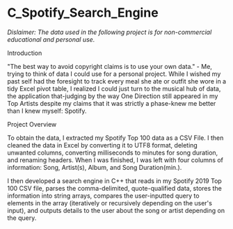 # C_Spotify_Search_Engine

*Dislaimer: The data used in the following project is for non-commercial educational and personal use.*

Introduction

"The best way to avoid copyright claims is to use your own data." - Me, trying to think of data I could use for a personal project. While I wished my past self had the foresight to track every meal she ate or outfit she wore in a tidy Excel pivot table, I realized I could just turn to the musical hub of data, the application that-judging by the way One Direction still appeared in my Top Artists despite my claims that it was strictly a phase-knew me better than I knew myself: Spotify.

Project Overview

To obtain the data, I extracted my Spotify Top 100 data as a CSV File. I then cleaned the data in Excel by converting it to UTF8 format, deleting unwanted columns, converting milliseconds to minutes for song duration, and renaming headers. When I was finished, I was left with four columns of information: Song, Artist(s), Album, and Song Duration(min.).

I then developed a search engine in C++ that reads in my Spotify 2019 Top 100 CSV file, parses the comma-delimited, quote-qualified data, 
stores the information into string arrays, compares the user-inputted query to elements in the array (iteratively or recursively depending on the user's input),
and outputs details to the user about the song or artist depending on the query. 
